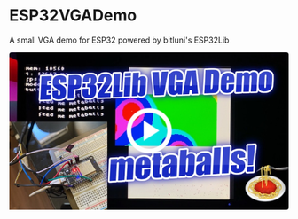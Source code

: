 # ESP32VGADemo
A small VGA demo for ESP32 powered by bitluni's ESP32Lib

<p align="center">
  <img src="images/video.jpg" alt="" style="width: auto, max-height: 125px" />
</p>
